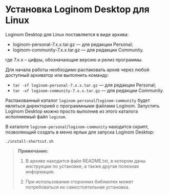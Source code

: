 # Установка Loginom Desktop для Linux

Loginom Desktop для Linux поставляется в виде архива:

* loginom-personal-7.x.x.tar.gz — для редакции Personal;
* loginom-community-7.x.x.tar.gz — для редакции Community.

где 7.x.x – цифры, обозначающие версию и релиз программы.

Для начала работы необходимо распаковать архив через любой доступный архиватор или выполнить команду:

* `tar -xf loginom-personal-7.x.x.tar.gz` — для редакции Personal;
* `tar -xf loginom-community-7.x.x.tar.gz` — для редакции Community.

Распакованный каталог `loginom-personal`/`loginom-community` будет являться директорией с программными файлами Loginom. Запустить Loginom Desktop можно просто выполнив из этого каталога исполняемый файл `loginom`.

В каталоге `loginom-personal`/`loginom-community` находится скрипт, позволяющий создать в меню ярлык для запуска Loginom Desktop:

`./install-shortcut.sh`

>**Примечание:**
>
>1. В архиве находится файл README.txt, в котором даны инструкции по установке, а также другая полезная информация.
>
>2. При использовании сторонних библиотек может потребоваться их самостоятельная установка.
